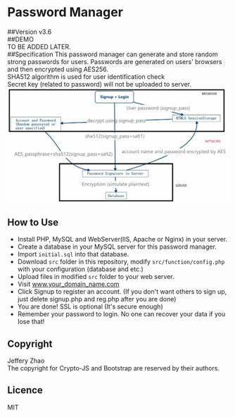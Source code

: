 # Password Manager
##Version
v3.6  
##DEMO  
TO BE ADDED LATER.  
##Specification
This password manager can generate and store random strong passwords for users. Passwords are generated on users' browsers and then encrypted using AES256.  
SHA512 algorithm is used for user identification check  
Secret key (related to password) will not be uploaded to server.  
![Mechanism](mechanism.jpg)
## How to Use
+ Install PHP, MySQL and WebServer(IIS, Apache or Nginx) in your server.  
+ Create a database in your MySQL server for this password manager.  
+ Import ``initial.sql`` into that database.  
+ Download ``src`` folder in this repository, modify ``src/function/config.php`` with your configuration (database and etc.)  
+ Upload files in modified ``src`` folder to your web server.  
+ Visit www.your_domain_name.com  
+ Click Signup to register an account. (If you don't want others to sign up, just delete signup.php and reg.php after you are done)  
+ You are done! SSL is optional (It's secure enough)  
+ Remember your password to login. No one can recover your data if you lose that!  
## Copyright  
Jeffery Zhao   
The copyright for Crypto-JS and Bootstrap are reserved by their authors.  
## Licence  
MIT  